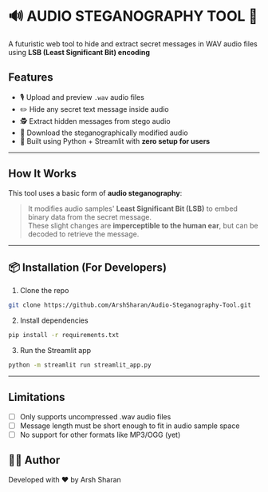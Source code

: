 # 🔊 AUDIO STEGANOGRAPHY TOOL 🔐  
A futuristic web tool to hide and extract secret messages in WAV audio files using **LSB (Least Significant Bit) encoding**

## Features

- 🎙️ Upload and preview `.wav` audio files
- ✏️ Hide any secret text message inside audio
- 🕵️ Extract hidden messages from stego audio
- 💾 Download the steganographically modified audio
- 🧠 Built using Python + Streamlit with **zero setup for users**

---

## How It Works

This tool uses a basic form of **audio steganography**:  
> It modifies audio samples' **Least Significant Bit (LSB)** to embed binary data from the secret message.  
> These slight changes are **imperceptible to the human ear**, but can be decoded to retrieve the message.

---

## 📦 Installation (For Developers)

1. Clone the repo
```bash
git clone https://github.com/ArshSharan/Audio-Steganography-Tool.git
```

2. Install dependencies
```bash
pip install -r requirements.txt
```

3. Run the Streamlit app
```bash
python -m streamlit run streamlit_app.py
```

---

## Limitations

- [ ] Only supports uncompressed .wav audio files
- [ ] Message length must be short enough to fit in audio sample space
- [ ] No support for other formats like MP3/OGG (yet)

## 🧑‍💻 Author
Developed with ❤️ by Arsh Sharan
